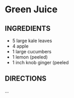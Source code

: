 # Green Juice

## INGREDIENTS
- 5 large kale leaves
- 4 apple
- 1 large cucumbers
- 1 lemon (peeled)
- 1 inch knob ginger (peeled


## DIRECTIONS
...
